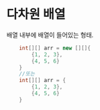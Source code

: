 # 다차원 배열
배열 내부에 배열이 들어있는 형태.

```java
    int[][] arr = new [][]{ 
        {1, 2, 3},
        {4, 5, 6}
    }
    //또는
    int[][] arr = { 
        {1, 2, 3},
        {4, 5, 6}
    }
```